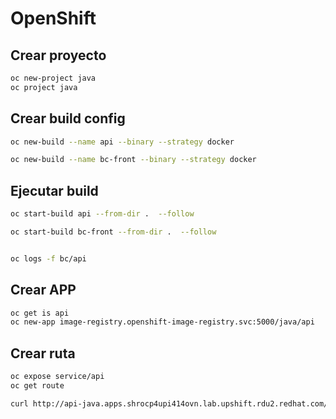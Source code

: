 # OpenShift

## Crear proyecto

~~~ bash
oc new-project java
oc project java
~~~

## Crear build config
~~~ bash
oc new-build --name api --binary --strategy docker

oc new-build --name bc-front --binary --strategy docker

~~~

## Ejecutar build
~~~ bash
oc start-build api --from-dir .  --follow

oc start-build bc-front --from-dir .  --follow


oc logs -f bc/api
~~~

## Crear APP

~~~ bash
oc get is api
oc new-app image-registry.openshift-image-registry.svc:5000/java/api
~~~


## Crear ruta

~~~ bash
oc expose service/api
oc get route

curl http://api-java.apps.shrocp4upi414ovn.lab.upshift.rdu2.redhat.com/sample/
~~~